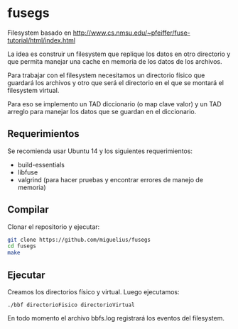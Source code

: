 # fusegs

Filesystem basado en http://www.cs.nmsu.edu/~pfeiffer/fuse-tutorial/html/index.html

La idea es construir un filesystem que replique los datos en otro directorio y que permita manejar una cache en memoria de los datos de los archivos.

Para trabajar con el filesystem necesitamos un directorio físico que guardará los archivos y otro que será el directorio en el que se montará el filesystem virtual. 

Para eso se implemento un TAD diccionario (o map clave valor) y un TAD arreglo para manejar los datos que se guardan en el diccionario.

## Requerimientos

Se recomienda usar Ubuntu 14 y los siguientes requerimientos:

* build-essentials
* libfuse
* valgrind (para hacer pruebas y encontrar errores de manejo de memoria)

## Compilar

Clonar el repositorio y ejecutar:

```bash
git clone https://github.com/miguelius/fusegs
cd fusegs
make
```

## Ejecutar

Creamos los directorios físico y virtual. Luego ejecutamos:

```
./bbf directorioFisico directorioVirtual
```

En todo momento el archivo bbfs.log registrará los eventos del filesystem.

